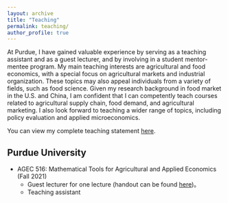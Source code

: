 ```yaml
---
layout: archive
title: "Teaching"
permalink: teaching/
author_profile: true
---
```


At Purdue, I have gained valuable experience by serving as a teaching assistant and as a guest lecturer, and by involving in a student mentor-mentee program. My main teaching interests are agricultural and food economics, with a special focus on agricultural markets and industrial organization. These topics may also appeal individuals from a variety of fields, such as food science. Given my research background in food market in the U.S. and China, I am confident that I can competently teach courses related to agricultural supply chain, food demand, and agricultural marketing. I also look forward to teaching a wider range of topics, including policy evaluation and applied microeconomics.

You can view my complete teaching statement [here](https://drive.google.com/file/d/1M_nhaKynRdzYktmmjRLtJrg1TmmjUhfe/view?usp=sharing).

## Purdue University
* AGEC 516: Mathematical Tools for Agricultural and Applied Economics (Fall 2021)
  - Guest lecturer for one lecture (handout can be found [here](https://drive.google.com/file/d/1yOkJ9GyNwSSK1r60BLy8xrRjFktfzeVE/view?usp=sharing))。
  - Teaching assistant
